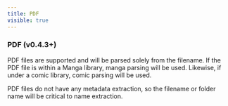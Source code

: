 ```yaml
---
title: PDF
visible: true
---
```


### PDF (v0.4.3+)
PDF files are supported and will be parsed solely from the filename. If the PDF file is within a Manga library, manga parsing will be used. Likewise, if under a comic library, comic parsing will be used.

PDF files do not have any metadata extraction, so the filename or folder name will be critical to name extraction.